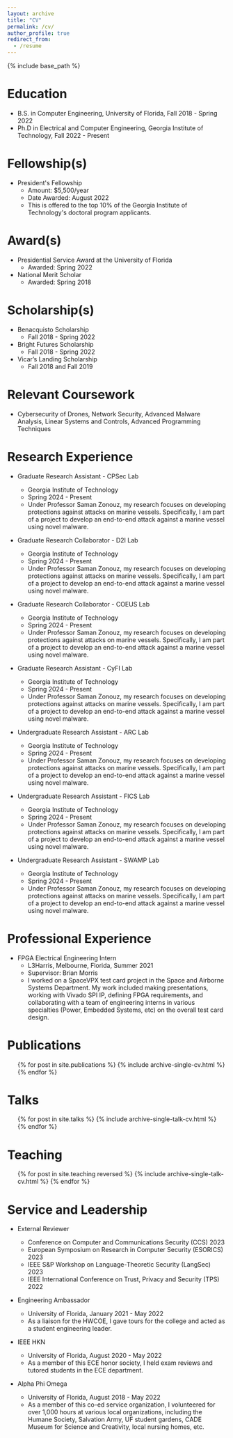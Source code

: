 ```yaml
---
layout: archive
title: "CV"
permalink: /cv/
author_profile: true
redirect_from:
  - /resume
---
```


{% include base_path %}

Education
======
* B.S. in Computer Engineering, University of Florida, Fall 2018 - Spring 2022
* Ph.D in Electrical and Computer Engineering, Georgia Institute of Technology, Fall 2022 - Present

Fellowship(s)
======
* President's Fellowship
  * Amount: $5,500/year
  * Date Awarded: August 2022
  * This is offered to the top 10% of the Georgia Institute of Technology's doctoral program applicants.

Award(s)
======
* Presidential Service Award at the University of Florida
  * Awarded: Spring 2022
* National Merit Scholar
  * Awarded: Spring 2018

Scholarship(s)
======
* Benacquisto Scholarship
  * Fall 2018 - Spring 2022
* Bright Futures Scholarship
  * Fall 2018 - Spring 2022
* Vicar’s Landing Scholarship
  * Fall 2018 and Fall 2019

Relevant Coursework
======
* Cybersecurity of Drones, Network Security, Advanced Malware Analysis, Linear Systems and Controls, Advanced Programming Techniques

Research Experience
======
* Graduate Research Assistant - CPSec Lab
  * Georgia Institute of Technology
  * Spring 2024 - Present
  * Under Professor Saman Zonouz, my research focuses on developing protections against attacks on marine vessels. Specifically, I am part of a project to develop an end-to-end attack against a marine vessel using novel malware.

* Graduate Research Collaborator - D2I Lab
  * Georgia Institute of Technology
  * Spring 2024 - Present
  * Under Professor Saman Zonouz, my research focuses on developing protections against attacks on marine vessels. Specifically, I am part of a project to develop an end-to-end attack against a marine vessel using novel malware.

* Graduate Research Collaborator - COEUS Lab
  * Georgia Institute of Technology
  * Spring 2024 - Present
  * Under Professor Saman Zonouz, my research focuses on developing protections against attacks on marine vessels. Specifically, I am part of a project to develop an end-to-end attack against a marine vessel using novel malware.

* Graduate Research Assistant - CyFI Lab
  * Georgia Institute of Technology
  * Spring 2024 - Present
  * Under Professor Saman Zonouz, my research focuses on developing protections against attacks on marine vessels. Specifically, I am part of a project to develop an end-to-end attack against a marine vessel using novel malware.

* Undergraduate Research Assistant - ARC Lab
  * Georgia Institute of Technology
  * Spring 2024 - Present
  * Under Professor Saman Zonouz, my research focuses on developing protections against attacks on marine vessels. Specifically, I am part of a project to develop an end-to-end attack against a marine vessel using novel malware.

* Undergraduate Research Assistant - FICS Lab
  * Georgia Institute of Technology
  * Spring 2024 - Present
  * Under Professor Saman Zonouz, my research focuses on developing protections against attacks on marine vessels. Specifically, I am part of a project to develop an end-to-end attack against a marine vessel using novel malware.

* Undergraduate Research Assistant - SWAMP Lab
  * Georgia Institute of Technology
  * Spring 2024 - Present
  * Under Professor Saman Zonouz, my research focuses on developing protections against attacks on marine vessels. Specifically, I am part of a project to develop an end-to-end attack against a marine vessel using novel malware.

Professional Experience
======
* FPGA Electrical Engineering Intern
  * L3Harris, Melbourne, Florida, Summer 2021
  * Supervisor: Brian Morris
  * I worked on a SpaceVPX test card project in the Space and Airborne Systems Department. My work included making presentations, working with Vivado SPI IP, defining FPGA requirements, and collaborating with a team of engineering interns in various specialties (Power, Embedded Systems, etc) on the overall test card design.
  
Publications
======
  <ul>{% for post in site.publications %}
    {% include archive-single-cv.html %}
  {% endfor %}</ul>
  
Talks
======
  <ul>{% for post in site.talks %}
    {% include archive-single-talk-cv.html %}
  {% endfor %}</ul>
  
Teaching
======
  <ul>{% for post in site.teaching reversed %}
    {% include archive-single-talk-cv.html %}
  {% endfor %}</ul>
  
Service and Leadership
======
* External Reviewer
  * Conference on Computer and Communications Security (CCS) 2023
  * European Symposium on Research in Computer Security (ESORICS) 2023
  * IEEE S&P Workshop on Language-Theoretic Security (LangSec) 2023
  * IEEE International Conference on Trust, Privacy and Security (TPS) 2022

* Engineering Ambassador
  * University of Florida, January 2021 - May 2022
  * As a liaison for the HWCOE, I gave tours for the college and acted as a student engineering leader.
* IEEE HKN
  * University of Florida, August 2020 - May 2022
  * As a member of this ECE honor society, I held exam reviews and tutored students in the ECE department.
* Alpha Phi Omega
  * University of Florida, August 2018 - May 2022
  * As a member of this co-ed service organization, I volunteered for over 1,000 hours at various local organizations, including the Humane Society, Salvation Army, UF student gardens, CADE Museum for Science and Creativity, local nursing homes, etc.
